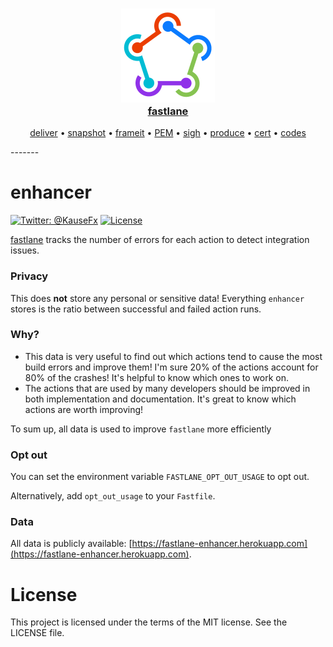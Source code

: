 <h3 align="center">
  <a href="https://github.com/KrauseFx/fastlane">
    <img src="app/assets/images/fastlane.png" width="150" />
    <br />
    fastlane
  </a>
</h3>
<p align="center">
  <a href="https://github.com/KrauseFx/deliver">deliver</a> &bull; 
  <a href="https://github.com/KrauseFx/snapshot">snapshot</a> &bull; 
  <a href="https://github.com/KrauseFx/frameit">frameit</a> &bull; 
  <a href="https://github.com/KrauseFx/pem">PEM</a> &bull; 
  <a href="https://github.com/KrauseFx/sigh">sigh</a> &bull; 
  <a href="https://github.com/KrauseFx/produce">produce</a> &bull;
  <a href="https://github.com/KrauseFx/cert">cert</a> &bull;
  <a href="https://github.com/KrauseFx/codes">codes</a>
</p>
-------

enhancer
============

[![Twitter: @KauseFx](https://img.shields.io/badge/contact-@KrauseFx-blue.svg?style=flat)](https://twitter.com/KrauseFx)
[![License](http://img.shields.io/badge/license-MIT-green.svg?style=flat)](https://github.com/fastlane/enhancer/blob/master/LICENSE)

[fastlane](https://fastlane.tools) tracks the number of errors for each action to detect integration issues.

### Privacy

This does **not** store any personal or sensitive data! Everything `enhancer` stores is the ratio between successful and failed action runs.

### Why?

- This data is very useful to find out which actions tend to cause the most build errors and improve them! I'm sure 20% of the actions account for 80% of the crashes! It's helpful to know which ones to work on.
- The actions that are used by many developers should be improved in both implementation and documentation. It's great to know which actions are worth improving!

To sum up, all data is used to improve `fastlane` more efficiently

### Opt out

You can set the environment variable `FASTLANE_OPT_OUT_USAGE` to opt out.

Alternatively, add `opt_out_usage` to your `Fastfile`.

### Data

All data is publicly available: [https://fastlane-enhancer.herokuapp.com](https://fastlane-enhancer.herokuapp.com).

# License
This project is licensed under the terms of the MIT license. See the LICENSE file.
